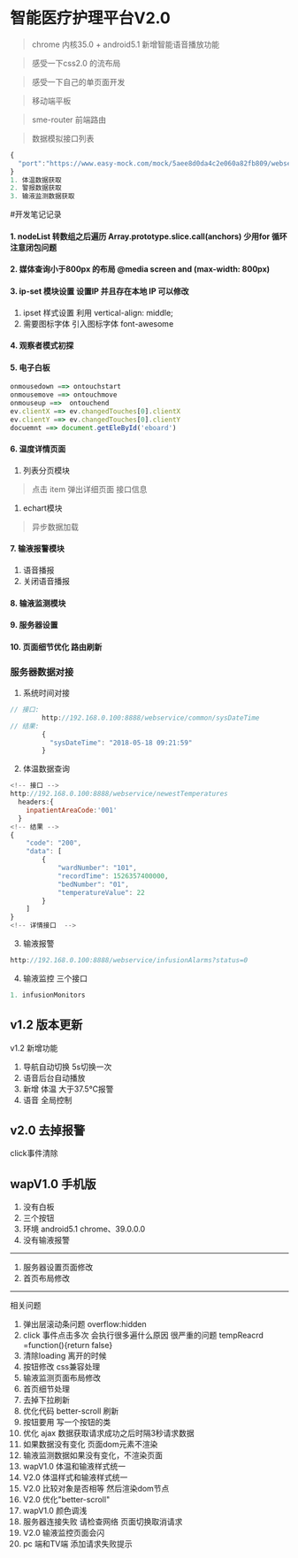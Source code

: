 # 智能医疗护理平台V2.0
> chrome 内核35.0 + android5.1
> 新增智能语音播放功能

> 感受一下css2.0 的流布局

> 感受一下自己的单页面开发

> 移动端平板

> sme-router 前端路由

> 数据模拟接口列表
```javascript
{
  "port":"https://www.easy-mock.com/mock/5aee8d0da4c2e060a82fb809/webservice/"
}
1. 体温数据获取
2. 警报数据获取
3. 输液监测数据获取
```
#开发笔记记录

#### 1. nodeList 转数组之后遍历  Array.prototype.slice.call(anchors) 少用for 循环 注意闭包问题

#### 2. 媒体查询小于800px 的布局 @media screen and (max-width: 800px) 

#### 3. ip-set 模块设置 设置IP 并且存在本地 IP 可以修改
1. ipset 样式设置 利用  vertical-align: middle;
2. 需要图标字体 引入图标字体 font-awesome
#### 4. 观察者模式初探

#### 5. 电子白板 
```javascript
onmousedown ==> ontouchstart
onmousemove ==> ontouchmove
onmouseup ==>  ontouchend
ev.clientX ==> ev.changedTouches[0].clientX
ev.clientY ==> ev.changedTouches[0].clientY
docuemnt ==> document.getEleById('eboard')
```

#### 6. 温度详情页面

1. 列表分页模块
> 点击 item 弹出详细页面
> 接口信息
1. echart模块
> 异步数据加载 
#### 7. 输液报警模块
1. 语音播报 
2. 关闭语音播报
#### 8. 输液监测模块
#### 9. 服务器设置
#### 10. 页面细节优化 路由刷新

### 服务器数据对接
1. 系统时间对接
```javascript
// 接口: 
        http://192.168.0.100:8888/webservice/common/sysDateTime
// 结果: 
        {
          "sysDateTime": "2018-05-18 09:21:59"
        }
```
2. 体温数据查询
```javascript
<!-- 接口 -->
http://192.168.0.100:8888/webservice/newestTemperatures
  headers:{
    inpatientAreaCode:'001'
  }
<!-- 结果 -->
{
    "code": "200",
    "data": [
        {
            "wardNumber": "101",
            "recordTime": 1526357400000,
            "bedNumber": "01",
            "temperatureValue": 22
        }
    ]
}
<!-- 详情接口  -->
```
3. 输液报警
```javascript
http://192.168.0.100:8888/webservice/infusionAlarms?status=0

```
4. 输液监控 三个接口
```javascript
1. infusionMonitors
```
## v1.2 版本更新
v1.2 新增功能
1. 导航自动切换 5s切换一次
2. 语音后台自动播放
3. 新增 体温 大于37.5℃报警
4. 语音 全局控制 
## v2.0 去掉报警
click事件清除
## wapV1.0 手机版
1. 没有白板
2. 三个按钮
3. 环境 android5.1 chrome、39.0.0.0
4. 没有输液报警
---
1. 服务器设置页面修改
2. 首页布局修改
---
相关问题
1. 弹出层滚动条问题 overflow:hidden
2. click 事件点击多次 会执行很多遍什么原因 很严重的问题  	tempReacrd =function(){return false}
3. 清除loading 离开的时候
4. 按钮修改 css兼容处理
5. 输液监测页面布局修改
6. 首页细节处理
7. 去掉下拉刷新
8. 优化代码 better-scroll 刷新
9. 按钮要用 写一个按钮的类
10. 优化 ajax 数据获取请求成功之后时隔3秒请求数据
11. 如果数据没有变化 页面dom元素不渲染
12. 输液监测数据如果没有变化，不渲染页面
13. wapV1.0 体温和输液样式统一
14. V2.0 体温样式和输液样式统一
15. V2.0 比较对象是否相等 然后渲染dom节点
16. V2.0 优化"better-scroll"
17. wapV1.0 颜色调浅
18. 服务器连接失败 请检查网络 页面切换取消请求
20. V2.0 输液监控页面会闪
21. pc 端和TV端 添加请求失败提示
